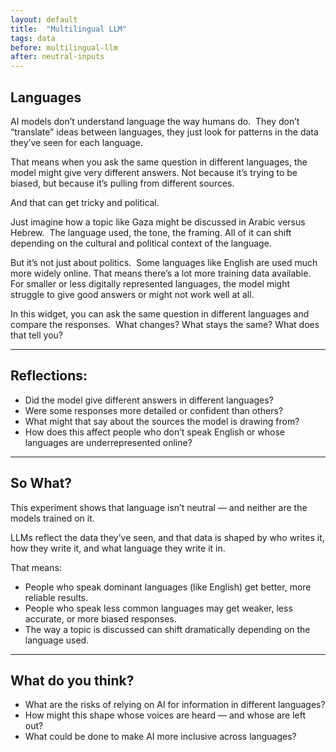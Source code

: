 ```yaml
---
layout: default
title:  "Multilingual LLM"
tags: data
before: multilingual-llm
after: neutral-inputs
---
```


## Languages

AI models don’t understand language the way humans do.  
They don’t “translate” ideas between languages, they just look for patterns in the data they’ve seen for each language.

That means when you ask the same question in different languages, the model might give very different answers. Not because it’s trying to be biased, but because it’s pulling from different sources.

And that can get tricky and political.

Just imagine how a topic like Gaza might be discussed in Arabic versus Hebrew.  
The language used, the tone, the framing. All of it can shift depending on the cultural and political context of the language.

But it’s not just about politics.  
Some languages like English are used much more widely online. That means there’s a lot more training data available.  
For smaller or less digitally represented languages, the model might struggle to give good answers or might not work well at all.

In this widget, you can ask the same question in different languages and compare the responses.  
What changes? What stays the same? What does that tell you?

<script
	type="module"
	src="https://gradio.s3-us-west-2.amazonaws.com/5.16.1/gradio.js"
></script>

<gradio-app src="https://willsh1997-llm-multilingual-demo.hf.space"></gradio-app>

---

## Reflections:
- Did the model give different answers in different languages?
- Were some responses more detailed or confident than others?
- What might that say about the sources the model is drawing from?
- How does this affect people who don’t speak English or whose languages are underrepresented online?

---

## So What?

This experiment shows that language isn’t neutral — and neither are the models trained on it.

LLMs reflect the data they’ve seen, and that data is shaped by who writes it, how they write it, and what language they write it in.

That means:
- People who speak dominant languages (like English) get better, more reliable results.
- People who speak less common languages may get weaker, less accurate, or more biased responses.
- The way a topic is discussed can shift dramatically depending on the language used.

---

## What do you think?
- What are the risks of relying on AI for information in different languages?
- How might this shape whose voices are heard — and whose are left out?
- What could be done to make AI more inclusive across languages?

